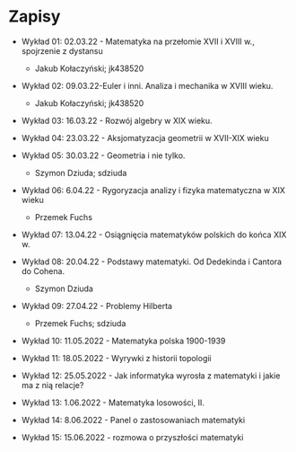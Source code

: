 # Zapisy

- Wykład 01: 02.03.22 - Matematyka na przełomie XVII i XVIII w., spojrzenie z dystansu
  - Jakub Kołaczyński; jk438520
- Wykład 02: 09.03.22-Euler i inni. Analiza i mechanika w XVIII wieku.
  - Jakub Kołaczyński; jk438520
- Wykład 03: 16.03.22 - Rozwój algebry w XIX wieku.

- Wykład 04: 23.03.22 - Aksjomatyzacja geometrii w XVII-XIX wieku

- Wykład 05: 30.03.22 - Geometria i nie tylko.
  - Szymon Dziuda; sdziuda 

- Wykład 06: 6.04.22 - Rygoryzacja analizy i fizyka matematyczna w XIX wieku
  - Przemek Fuchs

- Wykład 07: 13.04.22 - Osiągnięcia matematyków polskich do końca XIX w.

- Wykład 08: 20.04.22 - Podstawy matematyki. Od Dedekinda i Cantora do Cohena.
  - Szymon Dziuda
  
- Wykład 09: 27.04.22 - Problemy Hilberta
  - Przemek Fuchs; sdziuda

- Wykład 10: 11.05.2022 - Matematyka polska 1900-1939

- Wykład 11: 18.05.2022 - Wyrywki z historii topologii

- Wykład 12: 25.05.2022 - Jak informatyka wyrosła z matematyki i jakie ma z nią relacje?

- Wykład 13: 1.06.2022 - Matematyka losowości, II.

- Wykład 14: 8.06.2022 - Panel o zastosowaniach matematyki

- Wykład 15: 15.06.2022 - rozmowa o przyszłości matematyki
